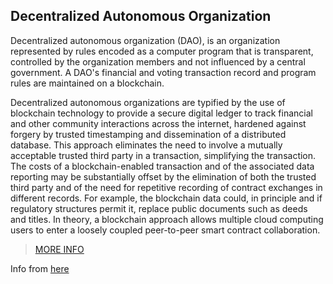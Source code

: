 ## Decentralized Autonomous Organization

Decentralized autonomous organization (DAO), is an organization represented by rules encoded as a computer program that is transparent, controlled by the organization members and not influenced by a central government. A DAO's financial and voting transaction record and program rules are maintained on a blockchain.

Decentralized autonomous organizations are typified by the use of blockchain technology to provide a secure digital ledger to track financial and other community interactions across the internet, hardened against forgery by trusted timestamping and dissemination of a distributed database. This approach eliminates the need to involve a mutually acceptable trusted third party in a transaction, simplifying the transaction. The costs of a blockchain-enabled transaction and of the associated data reporting may be substantially offset by the elimination of both the trusted third party and of the need for repetitive recording of contract exchanges in different records. For example, the blockchain data could, in principle and if regulatory structures permit it, replace public documents such as deeds and titles. In theory, a blockchain approach allows multiple cloud computing users to enter a loosely coupled peer-to-peer smart contract collaboration.

> [MORE INFO](dao_more_info)

Info from [here](https://en.wikipedia.org/wiki/Decentralized_autonomous_organization)

